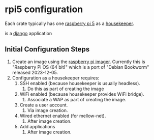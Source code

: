 # rpi5 configuration
Each crate typically has one [raspberry pi 5](https://www.raspberrypi.com/products/raspberry-pi-5/) as a [housekeeper](http://fixme).


 is a [django](https://www.djangoproject.com/) application

## Initial Configuration Steps
1. Create an image using the [raspberry pi imager](https://www.raspberrypi.com/news/raspberry-pi-imager-imaging-utility/).  Currently this is "Raspberry Pi OS (64 bit)" which is a port of "Debian Bookworm" released 2023-12-05.
1. Configuration as a housekeeper requires:
    1.  SSH enabled (because housekeeper is usually headless).
        1. Do this as part of creating the image
    1.  WiFi enabled (because housekeeper provides WiFi bridge).
        1. Associate a WAP as part of creating the image.
    1.  Create a user account.
        1. Via image creation.
    1.  Wired ethernet enabled (for mellow-net).
        1. After image creation.
    1.  Add applications
        1. After image creation.

##



